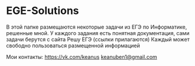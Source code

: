 # EGE-Solutions
В этой папке размещаются некоторые задачи из ЕГЭ по Информатике, решенные мной.
У каждого задания есть понятная документация, сами задачи берутся с сайта Решу ЕГЭ (ссылки прилагаются)
Каждый может свободно пользоваться размещенной информацией

Мои контакты:
https://vk.com/keanus
keanuben1@gmail.com
